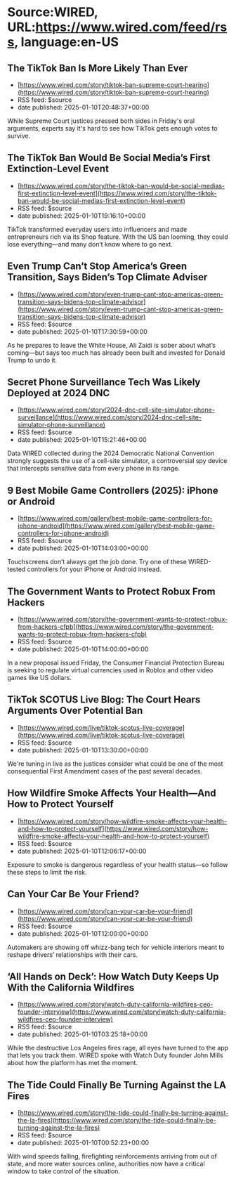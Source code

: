 # Source:WIRED, URL:https://www.wired.com/feed/rss, language:en-US

## The TikTok Ban Is More Likely Than Ever
 - [https://www.wired.com/story/tiktok-ban-supreme-court-hearing](https://www.wired.com/story/tiktok-ban-supreme-court-hearing)
 - RSS feed: $source
 - date published: 2025-01-10T20:48:37+00:00

While Supreme Court justices pressed both sides in Friday's oral arguments, experts say it's hard to see how TikTok gets enough votes to survive.

## The TikTok Ban Would Be Social Media’s First Extinction-Level Event
 - [https://www.wired.com/story/the-tiktok-ban-would-be-social-medias-first-extinction-level-event](https://www.wired.com/story/the-tiktok-ban-would-be-social-medias-first-extinction-level-event)
 - RSS feed: $source
 - date published: 2025-01-10T19:16:10+00:00

TikTok transformed everyday users into influencers and made entrepreneurs rich via its Shop feature. With the US ban looming, they could lose everything—and many don’t know where to go next.

## Even Trump Can’t Stop America’s Green Transition, Says Biden’s Top Climate Adviser
 - [https://www.wired.com/story/even-trump-cant-stop-americas-green-transition-says-bidens-top-climate-advisor](https://www.wired.com/story/even-trump-cant-stop-americas-green-transition-says-bidens-top-climate-advisor)
 - RSS feed: $source
 - date published: 2025-01-10T17:30:59+00:00

As he prepares to leave the White House, Ali Zaidi is sober about what’s coming—but says too much has already been built and invested for Donald Trump to undo it.

## Secret Phone Surveillance Tech Was Likely Deployed at 2024 DNC
 - [https://www.wired.com/story/2024-dnc-cell-site-simulator-phone-surveillance](https://www.wired.com/story/2024-dnc-cell-site-simulator-phone-surveillance)
 - RSS feed: $source
 - date published: 2025-01-10T15:21:46+00:00

Data WIRED collected during the 2024 Democratic National Convention strongly suggests the use of a cell-site simulator, a controversial spy device that intercepts sensitive data from every phone in its range.

## 9 Best Mobile Game Controllers (2025): iPhone or Android
 - [https://www.wired.com/gallery/best-mobile-game-controllers-for-iphone-android](https://www.wired.com/gallery/best-mobile-game-controllers-for-iphone-android)
 - RSS feed: $source
 - date published: 2025-01-10T14:03:00+00:00

Touchscreens don’t always get the job done. Try one of these WIRED-tested controllers for your iPhone or Android instead.

## The Government Wants to Protect Robux From Hackers
 - [https://www.wired.com/story/the-government-wants-to-protect-robux-from-hackers-cfpb](https://www.wired.com/story/the-government-wants-to-protect-robux-from-hackers-cfpb)
 - RSS feed: $source
 - date published: 2025-01-10T14:00:00+00:00

In a new proposal issued Friday, the Consumer Financial Protection Bureau is seeking to regulate virtual currencies used in Roblox and other video games like US dollars.

## TikTok SCOTUS Live Blog: The Court Hears Arguments Over Potential Ban
 - [https://www.wired.com/live/tiktok-scotus-live-coverage](https://www.wired.com/live/tiktok-scotus-live-coverage)
 - RSS feed: $source
 - date published: 2025-01-10T13:30:00+00:00

We're tuning in live as the justices consider what could be one of the most consequential First Amendment cases of the past several decades.

## How Wildfire Smoke Affects Your Health—And How to Protect Yourself
 - [https://www.wired.com/story/how-wildfire-smoke-affects-your-health-and-how-to-protect-yourself](https://www.wired.com/story/how-wildfire-smoke-affects-your-health-and-how-to-protect-yourself)
 - RSS feed: $source
 - date published: 2025-01-10T12:06:17+00:00

Exposure to smoke is dangerous regardless of your health status—so follow these steps to limit the risk.

## Can Your Car Be Your Friend?
 - [https://www.wired.com/story/can-your-car-be-your-friend](https://www.wired.com/story/can-your-car-be-your-friend)
 - RSS feed: $source
 - date published: 2025-01-10T12:00:00+00:00

Automakers are showing off whizz-bang tech for vehicle interiors meant to reshape drivers’ relationships with their cars.

## ‘All Hands on Deck’: How Watch Duty Keeps Up With the California Wildfires
 - [https://www.wired.com/story/watch-duty-california-wildfires-ceo-founder-interview](https://www.wired.com/story/watch-duty-california-wildfires-ceo-founder-interview)
 - RSS feed: $source
 - date published: 2025-01-10T03:25:18+00:00

While the destructive Los Angeles fires rage, all eyes have turned to the app that lets you track them. WIRED spoke with Watch Duty founder John Mills about how the platform has met the moment.

## The Tide Could Finally Be Turning Against the LA Fires
 - [https://www.wired.com/story/the-tide-could-finally-be-turning-against-the-la-fires](https://www.wired.com/story/the-tide-could-finally-be-turning-against-the-la-fires)
 - RSS feed: $source
 - date published: 2025-01-10T00:52:23+00:00

With wind speeds falling, firefighting reinforcements arriving from out of state, and more water sources online, authorities now have a critical window to take control of the situation.

